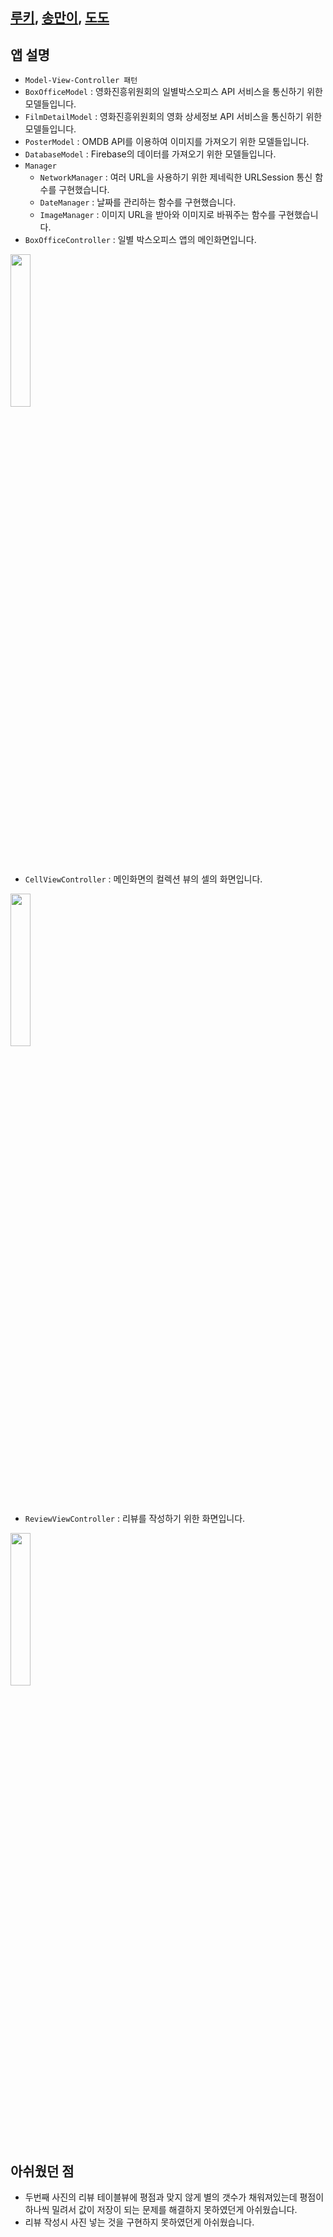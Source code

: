 ## [루키](https://github.com/chaeyoon1101), [송만이](https://github.com/seunghui5247), [도도](https://github.com/dddowon)

## 앱 설명
- `Model-View-Controller 패턴` 
- `BoxOfficeModel` : 영화진흥위원회의 일별박스오피스 API 서비스을 통신하기 위한 모델들입니다. <br>
- `FilmDetailModel` : 영화진흥위원회의 영화 상세정보 API 서비스을 통신하기 위한 모델들입니다. <br>
- `PosterModel` : OMDB API를 이용하여 이미지를 가져오기 위한 모델들입니다. <br>
- `DatabaseModel` : Firebase의 데이터를 가져오기 위한 모델들입니다. <br>
- `Manager`
  - `NetworkManager` : 여러 URL을 사용하기 위한 제네릭한 URLSession 통신 함수를 구현했습니다.
  - `DateManager` : 날짜를 관리하는 함수를 구현했습니다.
  - `ImageManager` : 이미지 URL을 받아와 이미지로 바꿔주는 함수를 구현했습니다.
- `BoxOfficeController` : 일별 박스오피스 앱의 메인화면입니다.

<img src="https://user-images.githubusercontent.com/84975077/211028493-f5a0c415-847f-499f-aa44-b044c8f0aee8.png" width="25%">

- `CellViewController` : 메인화면의 컬렉션 뷰의 셀의 화면입니다.
<img src="https://user-images.githubusercontent.com/84975077/211029435-47d0f7db-2057-4693-b62d-fe6da5f95ef4.png" width="25%">

- `ReviewViewController` : 리뷰를 작성하기 위한 화면입니다.
<img src="https://user-images.githubusercontent.com/84975077/211029657-a7ee50bc-6815-4d9d-8d6c-a6c251f3bf43.png" width="25%">

## 아쉬웠던 점
- 두번째 사진의 리뷰 테이블뷰에 평점과 맞지 않게 별의 갯수가 채워져있는데 평점이 하나씩 밀려서 값이 저장이 되는 문제를 해결하지 못하였던게 아쉬웠습니다.
- 리뷰 작성시 사진 넣는 것을 구현하지 못하였던게 아쉬웠습니다.

